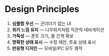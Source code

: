 # Design Principles

1. **심플함 우선** — 군더더기 없는 UI
2. **위키 느낌 유지** — 나무위키처럼 직관적 네비게이션
3. **가독성** — 폰트 크기, 줄 간격 확보
4. **명확한 상태 표시** — 수정 제안, 투표 상태 표시
5. **반응형 디자인** — 모바일/PC 모두 쾌적


